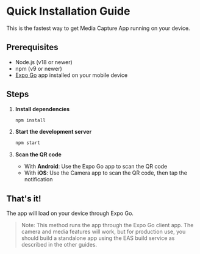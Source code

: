 # Quick Installation Guide

This is the fastest way to get Media Capture App running on your device.

## Prerequisites

- Node.js (v18 or newer)
- npm (v9 or newer)
- [Expo Go](https://expo.dev/client) app installed on your mobile device

## Steps

1. **Install dependencies**

   ```bash
   npm install
   ```

2. **Start the development server**

   ```bash
   npm start
   ```

3. **Scan the QR code**

   - With **Android**: Use the Expo Go app to scan the QR code
   - With **iOS**: Use the Camera app to scan the QR code, then tap the notification

## That's it!

The app will load on your device through Expo Go.

> Note: This method runs the app through the Expo Go client app. The camera and media features will work, but for production use, you should build a standalone app using the EAS build service as described in the other guides.